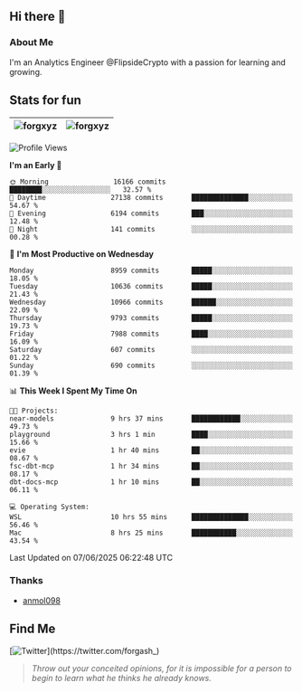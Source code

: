 ## Hi there 👋

### About Me

I'm an Analytics Engineer @FlipsideCrypto with a passion for learning and growing.
  
## Stats for fun

| <img align="center" src="https://github-readme-streak-stats.herokuapp.com/?user=forgxyz&theme=tokyonight" alt="forgxyz" /> | <img align="center" src="https://github-readme-stats.vercel.app/api?username=forgxyz&theme=tokyonight&show_icons=true" alt="forgxyz" /> |
| ------------- |------------- |


<!--START_SECTION:waka-->
![Profile Views](http://img.shields.io/badge/Profile%20Views-0-blue)

**I'm an Early 🐤** 

```text
🌞 Morning                16166 commits       ████████░░░░░░░░░░░░░░░░░   32.57 % 
🌆 Daytime                27138 commits       ██████████████░░░░░░░░░░░   54.67 % 
🌃 Evening                6194 commits        ███░░░░░░░░░░░░░░░░░░░░░░   12.48 % 
🌙 Night                  141 commits         ░░░░░░░░░░░░░░░░░░░░░░░░░   00.28 % 
```
📅 **I'm Most Productive on Wednesday** 

```text
Monday                   8959 commits        █████░░░░░░░░░░░░░░░░░░░░   18.05 % 
Tuesday                  10636 commits       █████░░░░░░░░░░░░░░░░░░░░   21.43 % 
Wednesday                10966 commits       ██████░░░░░░░░░░░░░░░░░░░   22.09 % 
Thursday                 9793 commits        █████░░░░░░░░░░░░░░░░░░░░   19.73 % 
Friday                   7988 commits        ████░░░░░░░░░░░░░░░░░░░░░   16.09 % 
Saturday                 607 commits         ░░░░░░░░░░░░░░░░░░░░░░░░░   01.22 % 
Sunday                   690 commits         ░░░░░░░░░░░░░░░░░░░░░░░░░   01.39 % 
```


📊 **This Week I Spent My Time On** 

```text
🐱‍💻 Projects: 
near-models              9 hrs 37 mins       ████████████░░░░░░░░░░░░░   49.73 % 
playground               3 hrs 1 min         ████░░░░░░░░░░░░░░░░░░░░░   15.66 % 
evie                     1 hr 40 mins        ██░░░░░░░░░░░░░░░░░░░░░░░   08.67 % 
fsc-dbt-mcp              1 hr 34 mins        ██░░░░░░░░░░░░░░░░░░░░░░░   08.17 % 
dbt-docs-mcp             1 hr 10 mins        ██░░░░░░░░░░░░░░░░░░░░░░░   06.11 % 

💻 Operating System: 
WSL                      10 hrs 55 mins      ██████████████░░░░░░░░░░░   56.46 % 
Mac                      8 hrs 25 mins       ███████████░░░░░░░░░░░░░░   43.54 % 
```


 Last Updated on 07/06/2025 06:22:48 UTC
<!--END_SECTION:waka-->

### Thanks
 - [anmol098](https://github.com/anmol098/waka-readme-stats/)
  
## Find Me
[![Twitter](https://img.shields.io/twitter/url/https/twitter.com/forgash_.svg?style=social&label=Follow%20%40forgash_)](https://twitter.com/forgash_)


> *Throw out your conceited opinions, for it is impossible for a person to begin to learn what he thinks he already knows.* 
